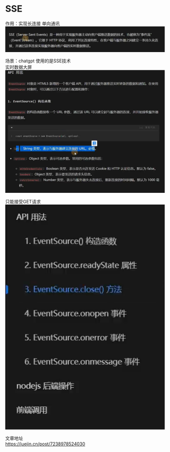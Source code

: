 # SSE
作用：实现长连接  单向通讯  
![](../../source/img/2024-05-07-22-00-11.png)


场景：chatgpt 使用的是SSE技术  
实时数据大屏  
![](../../source/img/2024-05-07-22-08-32.png)

只能接受GET请求  
![](../../source/img/2024-05-07-22-10-01.png)

文章地址  
https://juejin.cn/post/7238978524030  